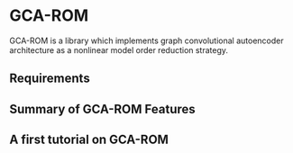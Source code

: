 # GCA-ROM

GCA-ROM is a library which implements graph convolutional autoencoder architecture as a nonlinear model order reduction strategy.

## Requirements

## Summary of GCA-ROM Features

## A first tutorial on GCA-ROM

